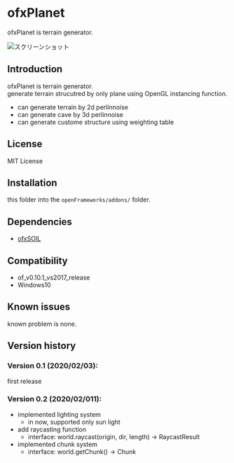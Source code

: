 ofxPlanet
=====================================

ofxPlanet is terrain generator.

![スクリーンショット](mov.gif)

Introduction
------------
ofxPlanet is terrain generator.  
generate terrain strucutred by only plane using OpenGL instancing function.  
* can generate terrain by 2d perlinnoise
* can generate cave by 3d perlinnoise
* can generate custome structure using weighting table

License
-------
MIT License

Installation
------------
this folder into the `openFrameworks/addons/` folder.

Dependencies
------------
* [ofxSOIL](https://github.com/desktopgame/ofxSOIL)

Compatibility
------------
* of_v0.10.1_vs2017_release
* Windows10

Known issues
------------
known problem is none.

Version history
------------

### Version 0.1 (2020/02/03):
first release

### Version 0.2 (2020/02/011):
* implemented lighting system
  * in now, supported only sun light
* add raycasting function
  * interface: world.raycast(origin, dir, length) -> RaycastResult
* implemented chunk system
  * interface: world.getChunk() -> Chunk
